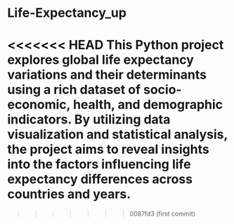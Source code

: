 # Life-Expectancy_up
<<<<<<< HEAD
This Python project explores global life expectancy variations and their determinants using a rich dataset of socio-economic, health, and demographic indicators. By utilizing data visualization and statistical analysis, the project aims to reveal insights into the factors influencing life expectancy differences across countries and years.
=======
>>>>>>> 0087fd3 (first commit)

